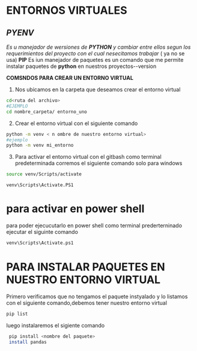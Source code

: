 # ENTORNOS VIRTUALES 
## *PYENV*
 *Es u manejador de wersiones de **PYTHON** y cambiar entre ellos  segun  los requerimientos del proyecto  con el cual nesecitamos trabajar* ( ya no se usa)
**PIP** Es iun manejador de paquetes   es un comando que  me permite  instalar paquetes de **python** en nuestros proyectos--version



**COMSNDOS PARA CREAR UN ENTORNO VIRTUAL**
1. Nos ubicamos en la carpeta que deseamos crear el entorno virtual
 ```bash
cd<ruta del archivo>
#EJEMPLO
cd nombre_carpeta/ entorno_uno
```
2. Crear  el entorno virtual con el siguiente  comando

 ```bash
python -m venv < n ombre de nuestro entorno virtual>
#ejemplo
python -m venv mi_entorno

 ```
 3. Para activar el entorno virtual con el gitbash como terminal predeterminada corremos el siguiente comando solo para  windows

```bash
source venv/Scripts/activate
```

```bas
venv\Scripts\Activate.PS1
```

# para activar en power shell
 para poder ejecucutarlo en power shell como  terminal prederterninado ejecutar el siguinte comando



 ```bash
 venv\Scripts\Activate.ps1
 ```
 # PARA INSTALAR PAQUETES EN NUESTRO ENTORNO VIRTUAL
 Primero verificamos que no tengamos el paquete instyalado y lo listamos con el siguiente comando,debemos tener nuestro entorno virtual
 ```bash
 pip list
 
 ```
luego instalaremos el sigiente comando
```bash
 pip install <nombre del paquete>
 install pandas
 
 ```